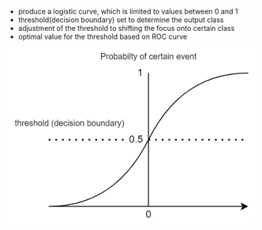 - produce a logistic curve, which is limited to values between 0 and 1
- threshold(decision boundary) set to determine the output class
- adjustment of the threshold to shifting the focus onto certain class
- optimal value for the threshold based on ROC curve

![logistic curve](./logistic_curve.png)
